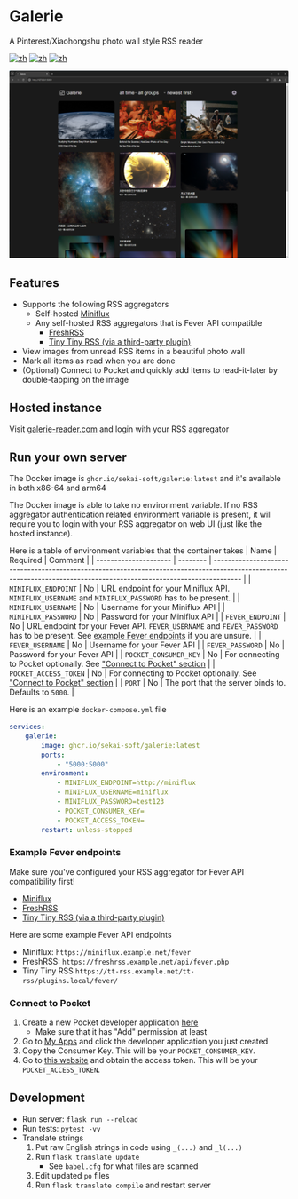 # Galerie
A Pinterest/Xiaohongshu photo wall style RSS reader

[![zh](https://img.shields.io/badge/中文文档-red.svg)](https://github.com/sekai-soft/galerie/blob/master/README.zh.md)
[![zh](https://img.shields.io/badge/docker-amd64-orange)](https://github.com/sekai-soft/galerie/pkgs/container/galerie)
[![zh](https://img.shields.io/badge/docker-arm64-teal)](https://github.com/sekai-soft/galerie/pkgs/container/galerie)

<img src="./screenshot.png" alt="Screenshot of the application" width="768"/>

## Features
* Supports the following RSS aggregators
    * Self-hosted [Miniflux](https://miniflux.app)
    * Any self-hosted RSS aggregators that is Fever API compatible
        * [FreshRSS](https://freshrss.github.io/FreshRSS/en/users/06_Mobile_access.html)
        * [Tiny Tiny RSS (via a third-party plugin)](https://github.com/DigitalDJ/tinytinyrss-fever-plugin)
* View images from unread RSS items in a beautiful photo wall
* Mark all items as read when you are done
* (Optional) Connect to Pocket and quickly add items to read-it-later by double-tapping on the image

## Hosted instance
Visit [galerie-reader.com](https://galerie-reader.com) and login with your RSS aggregator

## Run your own server
The Docker image is `ghcr.io/sekai-soft/galerie:latest` and it's available in both x86-64 and arm64

The Docker image is able to take no environment variable. If no RSS aggregator authentication related environment variable is present, it will require you to login with your RSS aggregator on web UI (just like the hosted instance).

Here is a table of environment variables that the container takes
| Name                  | Required | Comment                                                                                                                                                              |
| --------------------- | -------- | -------------------------------------------------------------------------------------------------------------------------------------------------------------------- |
| `MINIFLUX_ENDPOINT`   | No       | URL endpoint for your Miniflux API. `MINIFLUX_USERNAME` and `MINIFLUX_PASSWORD` has to be present.                                                                   |
| `MINIFLUX_USERNAME`   | No       | Username for your Miniflux API                                                                                                                                       |
| `MINIFLUX_PASSWORD`   | No       | Password for your Miniflux API                                                                                                                                       |
| `FEVER_ENDPOINT`      | No       | URL endpoint for your Fever API. `FEVER_USERNAME` and `FEVER_PASSWORD` has to be present. See [example Fever endpoints](#example-fever-endpoints) if you are unsure. |
| `FEVER_USERNAME`      | No       | Username for your Fever API                                                                                                                                          |
| `FEVER_PASSWORD`      | No       | Password for your Fever API                                                                                                                                          |
| `POCKET_CONSUMER_KEY` | No       | For connecting to Pocket optionally. See ["Connect to Pocket" section](#connect-to-pocket)                                                                           |
| `POCKET_ACCESS_TOKEN` | No       | For connecting to Pocket optionally. See ["Connect to Pocket" section](#connect-to-pocket)                                                                           |
| `PORT`                | No       | The port that the server binds to. Defaults to `5000`.                                                                                                               |

Here is an example `docker-compose.yml` file
```yml
services:
    galerie:
        image: ghcr.io/sekai-soft/galerie:latest
        ports:
            - "5000:5000"
        environment:
            - MINIFLUX_ENDPOINT=http://miniflux
            - MINIFLUX_USERNAME=miniflux
            - MINIFLUX_PASSWORD=test123
            - POCKET_CONSUMER_KEY=
            - POCKET_ACCESS_TOKEN=
        restart: unless-stopped
```

### Example Fever endpoints
Make sure you've configured your RSS aggregator for Fever API compatibility first!

* [Miniflux](https://miniflux.app/docs/fever.html)
* [FreshRSS](https://freshrss.github.io/FreshRSS/en/users/06_Mobile_access.html)
* [Tiny Tiny RSS (via a third-party plugin)](https://github.com/DigitalDJ/tinytinyrss-fever-plugin)

Here are some example Fever API endpoints
* Miniflux: `https://miniflux.example.net/fever`
* FreshRSS: `https://freshrss.example.net/api/fever.php`
* Tiny Tiny RSS `https://tt-rss.example.net/tt-rss/plugins.local/fever/`

### Connect to Pocket
1. Create a new Pocket developer application [here](https://getpocket.com/developer/apps/new)
    * Make sure that it has "Add" permission at least
2. Go to [My Apps](https://getpocket.com/developer/apps/) and click the developer application you just created
3. Copy the Consumer Key. This will be your `POCKET_CONSUMER_KEY`.
4. Go to [this website](https://reader.fxneumann.de/plugins/oneclickpocket/auth.php) and obtain the access token. This will be your `POCKET_ACCESS_TOKEN`.

## Development
* Run server: `flask run --reload`
* Run tests: `pytest -vv`
* Translate strings
    1. Put raw English strings in code using `_(...)` and `_l(...)`
    1. Run `flask translate update`
        * See `babel.cfg` for what files are scanned
    1. Edit updated `po` files
    1. Run `flask translate compile` and restart server
